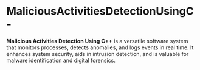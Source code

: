 # MaliciousActivitiesDetectionUsingC-
**Malicious Activities Detection Using C++** is a versatile software system that monitors processes, detects anomalies, and logs events in real time. It enhances system security, aids in intrusion detection, and is valuable for malware identification and digital forensics.
